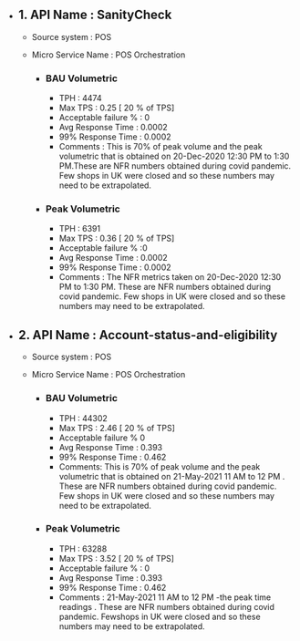 - ## 1. API Name : SanityCheck
  - Source system : POS
  - Micro Service Name : POS Orchestration
  
    - ### BAU Volumetric
         - TPH : 4474
         - Max TPS : 0.25 [ 20 % of TPS]
         - Acceptable failure % : 0
         - Avg Response Time : 0.0002
         - 99% Response Time : 0.0002
         - Comments : This is 70% of peak volume and the peak volumetric that is obtained on 20-Dec-2020 12:30 PM to 1:30 PM.These are NFR numbers obtained during covid                    pandemic. Few shops in UK were closed and so these numbers may need to be extrapolated.
         
     - ### Peak Volumetric
         - TPH : 6391
         - Max TPS : 0.36  [ 20 % of TPS]
         - Acceptable failure % :0 
         - Avg Response Time : 0.0002
         - 99% Response Time : 0.0002
         - Comments : The NFR metrics taken on 20-Dec-2020 12:30 PM to 1:30 PM. These are NFR numbers obtained during covid pandemic. Few shops in UK were closed and so these              numbers may need to be extrapolated.

- ## 2. API Name : Account-status-and-eligibility
  - Source system : POS
  - Micro Service Name : POS Orchestration
  
    - ### BAU Volumetric
         - TPH : 44302 
         - Max TPS : 2.46 [ 20 % of TPS]
         - Acceptable failure % 0
         - Avg Response Time : 0.393
         - 99% Response Time : 0.462
         - Comments: This is 70% of peak volume and the peak volumetric that is obtained on 21-May-2021 11 AM to 12 PM . These are NFR numbers obtained during covid pandemic.              Few shops in UK were closed and so these numbers may need to be extrapolated.
         
     - ### Peak Volumetric
         - TPH : 63288
         - Max TPS : 3.52  [ 20 % of TPS]
         - Acceptable failure % : 0
         - Avg Response Time : 0.393
         - 99% Response Time : 0.462
         - Comments : 21-May-2021 11 AM to 12 PM -the peak time readings . These are NFR numbers obtained during covid pandemic. Fewshops in UK were closed and so these numbers            may need to be extrapolated.

